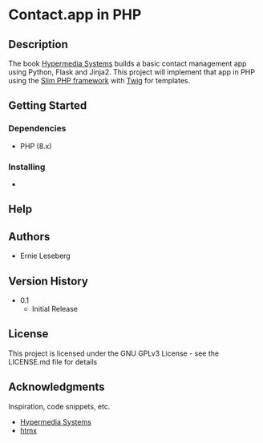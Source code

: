 # Contact.app in PHP

## Description

The book [Hypermedia Systems](https://hypermedia.systems/) builds a basic contact management app using Python, Flask and Jinja2.
This project will implement that app in PHP using the [Slim PHP framework](https://www.slimframework.com/) with [Twig](https://twig.symfony.com/) for templates.  

## Getting Started

### Dependencies

* PHP (8.x)

### Installing

* 

## Help


## Authors

* Ernie Leseberg

## Version History

* 0.1
    * Initial Release

## License

This project is licensed under the GNU GPLv3 License - see the LICENSE.md file for details

## Acknowledgments

Inspiration, code snippets, etc.
* [Hypermedia Systems](https://hypermedia.systems/)
* [htmx](https://htmx.org/)